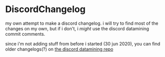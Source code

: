 # DiscordChangelog
my own attempt to make a discord changelog. i will try to find most of the changes on my own, but if i don't, i *might* use the discord datamining commit comments.

since i'm not adding stuff from before i started (30 jun 2020), you can find older changelogs(?) on [the discord datamining repo](https://github.com/DJScias/Discord-Datamining/commits/master)
